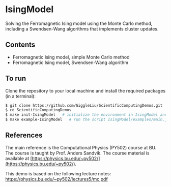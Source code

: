 # IsingModel

Solving the Ferromagnetic Ising model using the Monte Carlo method, including a Swendsen-Wang algorithms that implements cluster updates.

## Contents
- Ferromagnetic Ising model, simple Monte Carlo method
- Ferromagnetic Ising model, Swendsen-Wang algorithm

## To run

Clone the repository to your local machine and install the required packages (in a terminal):

```bash
$ git clone https://github.com/GiggleLiu/ScientificComputingDemos.git
$ cd ScientificComputingDemos
$ make init-IsingModel   # initialize the environment in IsingModel and IsingModel/examples
$ make example-IsingModel   # run the script IsingModel/examples/main.jl
```


## References
The main reference is the Computational Physics (PY502) course at BU. The course is taught by Prof. Anders Sandvik. The course material is available at [https://physics.bu.edu/~py502/](https://physics.bu.edu/~py502/).

This demo is based on the following lecture notes:
https://physics.bu.edu/~py502/lectures5/mc.pdf